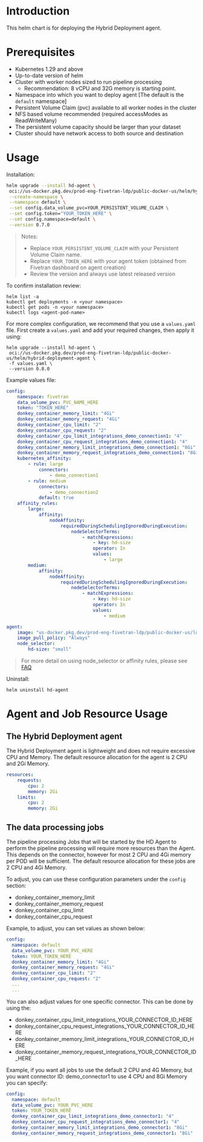 # Introduction

This helm chart is for deploying the Hybrid Deployment agent.

# Prerequisites

* Kubernetes 1.29 and above
* Up-to-date version of helm
* Cluster with worker nodes sized to run pipeline processing
    * Recommendation: 8 vCPU and 32G memory is starting point.    
* Namespace into which you want to deploy agent [The default is the `default` namespace]
* Persistent Volume Claim (pvc) available to all worker nodes in the cluster
* NFS based volume recommended (required accessModes as ReadWriteMany)
* The persistent volume capacity should be larger than your dataset
* Cluster should have network access to both source and destination

# Usage

Installation:

```bash
helm upgrade --install hd-agent \
 oci://us-docker.pkg.dev/prod-eng-fivetran-ldp/public-docker-us/helm/hybrid-deployment-agent \
 --create-namespace \
 --namespace default \
 --set config.data_volume_pvc=YOUR_PERSISTENT_VOLUME_CLAIM \
 --set config.token="YOUR_TOKEN_HERE" \
 --set config.namespace=default \
 --version 0.7.0
 ```

> Notes:
> * Replace `YOUR_PERSISTENT_VOLUME_CLAIM` with your Persistent Volume Claim name.
> * Replace `YOUR_TOKEN_HERE` with your agent token (obtained from Fivetran dashboard on agent creation)
> * Review the version and always use latest released version

To confirm installation review:

```
helm list -a
kubectl get deployments -n <your namespace>
kubectl get pods -n <your namespace>
kubectl logs <agent-pod-name>
```

For more complex configuration, we recommend that you use a `values.yaml` file.
First create a `values.yaml` and add your required changes, then apply it using:

```
helm upgrade --install hd-agent \
 oci://us-docker.pkg.dev/prod-eng-fivetran-ldp/public-docker-us/helm/hybrid-deployment-agent \
 -f values.yaml \
 --version 0.8.0
```

Example values file:

```yaml
config:
    namespace: fivetran
    data_volume_pvc: PVC_NAME_HERE
    token: "TOKEN_HERE"
    donkey_container_memory_limit: "4Gi"
    donkey_container_memory_request: "4Gi"
    donkey_container_cpu_limit: "2"
    donkey_container_cpu_request: "2"
    donkey_container_cpu_limit_integrations_demo_connection1: "4"
    donkey_container_cpu_request_integrations_demo_connection1: "4"
    donkey_container_memory_limit_integrations_demo_connection1: "8Gi"
    donkey_container_memory_request_integrations_demo_connection1: "8Gi"
    kubernetes_affinity:
        - rule: large
            connectors:
                - demo_connection1
        - rule: medium
            connectors:
                - demo_connection2
            default: true
    affinity_rules:
        large:
            affinity:
                nodeAffinity:
                    requiredDuringSchedulingIgnoredDuringExecution:
                        nodeSelectorTerms:
                            - matchExpressions:
                                - key: hd-size
                                operator: In
                                values:
                                    - large
        medium:
            affinity:
                nodeAffinity:
                    requiredDuringSchedulingIgnoredDuringExecution:
                        nodeSelectorTerms:
                            - matchExpressions:
                                - key: hd-size
                                operator: In
                                values:
                                    - medium

agent:
    image: "us-docker.pkg.dev/prod-eng-fivetran-ldp/public-docker-us/ldp-agent:production"
    image_pull_policy: "Always"
    node_selector: 
        hd-size: "small"

```

> For more detail on using node_selector or affinity rules, please see [FAQ](https://fivetran.com/docs/deployment-models/hybrid-deployment/faq#howdoiusekubernetesnodeaffinitytorunhybriddeploymentjobsonspecificnodes)


Uninstall:

```
helm uninstall hd-agent
```

# Agent and Job Resource Usage

## The Hybrid Deployment agent
The Hybrid Deployment agent is lightweight and does not require excessive CPU and Memory.
The default resource allocation for the agent is 2 CPU and 2Gi Memory.  


```yaml
resources:
    requests:
        cpu: 2
        memory: 2Gi
    limits:
        cpu: 2
        memory: 2Gi
```

## The data processing jobs
The pipeline processing Jobs that will be started by the HD Agent to perform the pipeline processing will require more resources than the Agent.
This depends on the connector, however for most 2 CPU and 4Gi memory per POD will be sufficient.
The default resource allocation for these jobs are 2 CPU and 4Gi Memory.

To adjust, you can use these configuration parameters under the `config` section:

- donkey_container_memory_limit
- donkey_container_memory_request
- donkey_container_cpu_limit
- donkey_container_cpu_request

Example, to adjust, you can set values as shown below:

```yaml
config:
  namespace: default
  data_volume_pvc: YOUR_PVC_HERE
  token: YOUR_TOKEN_HERE
  donkey_container_memory_limit: "4Gi"
  donkey_container_memory_request: "4Gi"
  donkey_container_cpu_limit: "2"
  donkey_container_cpu_request: "2"
  ...
  ...
```

You can also adjust values for one specific connector.
This can be done by using the:
-  donkey_container_cpu_limit_integrations_YOUR_CONNECTOR_ID_HERE
-  donkey_container_cpu_request_integrations_YOUR_CONNECTOR_ID_HERE
-  donkey_container_memory_limit_integrations_YOUR_CONNECTOR_ID_HERE
-  donkey_container_memory_request_integrations_YOUR_CONNECTOR_ID_HERE

Example, if you want all jobs to use the default 2 CPU and 4G Memory, but you want connector ID: demo_connector1 to use 4 CPU and 8Gi Memory you can specify:

```yaml
config:
  namespace: default
  data_volume_pvc: YOUR_PVC_HERE
  token: YOUR_TOKEN_HERE
  donkey_container_cpu_limit_integrations_demo_connector1: "4"
  donkey_container_cpu_request_integrations_demo_connector1: "4"
  donkey_container_memory_limit_integrations_demo_connector1: "8Gi"
  donkey_container_memory_request_integrations_demo_connector1: "8Gi"
```
